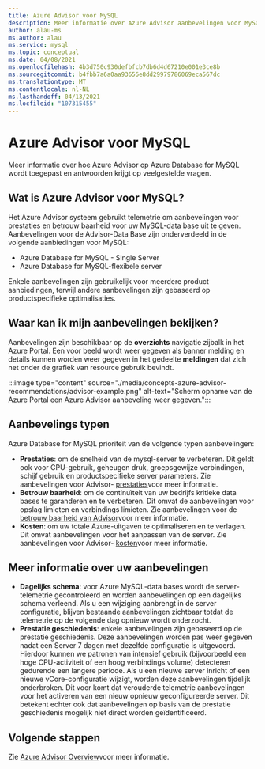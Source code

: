 ```yaml
---
title: Azure Advisor voor MySQL
description: Meer informatie over Azure Advisor aanbevelingen voor MySQL.
author: alau-ms
ms.author: alau
ms.service: mysql
ms.topic: conceptual
ms.date: 04/08/2021
ms.openlocfilehash: 4b3d750c930defbfcb7db6d4d67210e001e3ce8b
ms.sourcegitcommit: b4fbb7a6a0aa93656e8dd29979786069eca567dc
ms.translationtype: MT
ms.contentlocale: nl-NL
ms.lasthandoff: 04/13/2021
ms.locfileid: "107315455"
---
```

# <a name="azure-advisor-for-mysql"></a>Azure Advisor voor MySQL
Meer informatie over hoe Azure Advisor op Azure Database for MySQL wordt toegepast en antwoorden krijgt op veelgestelde vragen.
## <a name="what-is-azure-advisor-for-mysql"></a>Wat is Azure Advisor voor MySQL?
Het Azure Advisor systeem gebruikt telemetrie om aanbevelingen voor prestaties en betrouw baarheid voor uw MySQL-data base uit te geven. Aanbevelingen voor de Advisor-Data Base zijn onderverdeeld in de volgende aanbiedingen voor MySQL:
* Azure Database for MySQL - Single Server
* Azure Database for MySQL-flexibele server

Enkele aanbevelingen zijn gebruikelijk voor meerdere product aanbiedingen, terwijl andere aanbevelingen zijn gebaseerd op productspecifieke optimalisaties.
## <a name="where-can-i-view-my-recommendations"></a>Waar kan ik mijn aanbevelingen bekijken?
Aanbevelingen zijn beschikbaar op de **overzichts** navigatie zijbalk in het Azure Portal. Een voor beeld wordt weer gegeven als banner melding en details kunnen worden weer gegeven in het gedeelte **meldingen** dat zich net onder de grafiek van resource gebruik bevindt.

:::image type="content" source="./media/concepts-azure-advisor-recommendations/advisor-example.png" alt-text="Scherm opname van de Azure Portal een Azure Advisor aanbeveling weer gegeven.":::

## <a name="recommendation-types"></a>Aanbevelings typen
Azure Database for MySQL prioriteit van de volgende typen aanbevelingen:
* **Prestaties**: om de snelheid van de mysql-server te verbeteren. Dit geldt ook voor CPU-gebruik, geheugen druk, groepsgewijze verbindingen, schijf gebruik en productspecifieke server parameters. Zie aanbevelingen voor Advisor- [prestaties](../advisor/advisor-performance-recommendations.md)voor meer informatie.
* **Betrouw baarheid**: om de continuïteit van uw bedrijfs kritieke data bases te garanderen en te verbeteren. Dit omvat de aanbevelingen voor opslag limieten en verbindings limieten. Zie aanbevelingen voor de [betrouw baarheid van Advisor](../advisor/advisor-high-availability-recommendations.md)voor meer informatie.
* **Kosten**: om uw totale Azure-uitgaven te optimaliseren en te verlagen. Dit omvat aanbevelingen voor het aanpassen van de server. Zie aanbevelingen voor Advisor- [kosten](../advisor/advisor-cost-recommendations.md)voor meer informatie.

## <a name="understanding-your-recommendations"></a>Meer informatie over uw aanbevelingen
* **Dagelijks schema**: voor Azure MySQL-data bases wordt de server-telemetrie gecontroleerd en worden aanbevelingen op een dagelijks schema verleend. Als u een wijziging aanbrengt in de server configuratie, blijven bestaande aanbevelingen zichtbaar totdat de telemetrie op de volgende dag opnieuw wordt onderzocht. 
* **Prestatie geschiedenis**: enkele aanbevelingen zijn gebaseerd op de prestatie geschiedenis. Deze aanbevelingen worden pas weer gegeven nadat een Server 7 dagen met dezelfde configuratie is uitgevoerd. Hierdoor kunnen we patronen van intensief gebruik (bijvoorbeeld een hoge CPU-activiteit of een hoog verbindings volume) detecteren gedurende een langere periode. Als u een nieuwe server inricht of een nieuwe vCore-configuratie wijzigt, worden deze aanbevelingen tijdelijk onderbroken. Dit voor komt dat verouderde telemetrie aanbevelingen voor het activeren van een nieuw opnieuw geconfigureerde server. Dit betekent echter ook dat aanbevelingen op basis van de prestatie geschiedenis mogelijk niet direct worden geïdentificeerd.

## <a name="next-steps"></a>Volgende stappen
Zie [Azure Advisor Overview](../advisor/advisor-overview.md)voor meer informatie.
